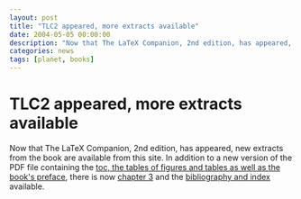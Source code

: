 ```yaml
---
layout: post
title: "TLC2 appeared, more extracts available"
date: 2004-05-05 00:00:00
description: "Now that The LaTeX Companion, 2nd edition, has appeared, new extracts from the book are available from this site."
categories: news
tags: [planet, books]
---
```


# TLC2 appeared, more extracts available

Now that The LaTeX Companion, 2nd edition, has appeared, new extracts from the book are available from this site. In addition to a new version of the PDF file containing the [toc, the tables of figures and tables as well as the book's preface]({{site.baseurl}}/help/books/tlc2-ch0.pdf), there is now [chapter 3]({{site.baseurl}}/help/books/tlc2-ch3.pdf) and the [bibliography and index]({{site.baseurl}}/help/books/tlc2-ap4.pdf) available. 
